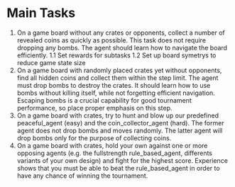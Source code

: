 # Main Tasks
1. On a game board without any crates or opponents, collect a number of revealed coins as quickly as possible. This task does not require dropping any bombs. The agent should learn how to navigate the board efficiently.
    1.1 Set rewards for subtasks
    1.2 Set up board symetrys to reduce game state size
2. On a game board with randomly placed crates yet without opponents, find all hidden coins and collect them within the step limit. The agent must drop bombs to destroy the crates. It should learn how to use bombs without killing itself, while not forgetting efficient navigation.  Escaping bombs is a crucial capability for good tournament performance, so place proper emphasis on this step.
3. On a game board with crates, try to hunt and blow up our predefined peaceful_agent (easy) and the coin_collector_agent (hard). The former agent does not drop bombs and moves randomly. The latter agent will drop bombs only for the purpose of collecting coins.
4. On a game board with crates, hold your own against one or more opposing agents (e.g. the fullstrength rule_based_agent, differents variants of your own design) and fight for the highest score. Experience shows that you must be able to beat the rule_based_agent in order to have any chance of winning the tournament.
 
